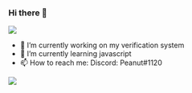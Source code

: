 ### Hi there 👋

![](https://komarev.com/ghpvc/?username=peanut1120)

- 🔭 I’m currently working on my verification system
- 🌱 I’m currently learning javascript 
- 📫 How to reach me: Discord: Peanut#1120


<a>
  <img align="center" src="https://github-readme-stats.vercel.app/api/?username=Peanut1120&count_private=true&show_icons=true&theme=radical" />
</a>
